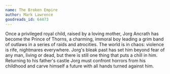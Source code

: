 ```yaml
---
name: The Broken Empire
author: Mark Lawrence
goodreads_id: 64473
---
```


Once a privileged royal child, raised by a loving mother, Jorg Ancrath has become the Prince of Thorns, a charming, immoral boy leading a grim band of outlaws in a series of raids and atrocities. The world is in chaos: violence is rife, nightmares everywhere. Jorg's bleak past has set him beyond fear of any man, living or dead, but there is still one thing that puts a chill in him. Returning to his father's castle Jorg must confront horrors from his childhood and carve himself a future with all hands turned against him.
